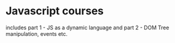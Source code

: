 # Javascript courses

includes part 1 - JS as a dynamic language and part 2 - DOM Tree manipulation, events etc. 


